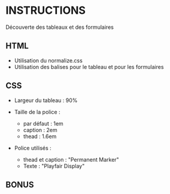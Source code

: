 # INSTRUCTIONS
Découverte des tableaux et des formulaires

## HTML
- Utilisation du normalize.css
- Utilisation des balises pour le tableau et pour les formulaires

## CSS
- Largeur du tableau : 90%
- Taille de la police :
    - par défaut : 1em
    - caption : 2em
    - thead : 1.6em

- Police utilisés :
    - thead et caption : "Permanent Marker"
    - Texte : "Playfair Display"

## BONUS
